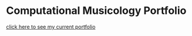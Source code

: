 # Computational Musicology Portfolio

[click here to see my current portfolio](https://saltpile123.github.io/CM_Assignment_Week_6/)
